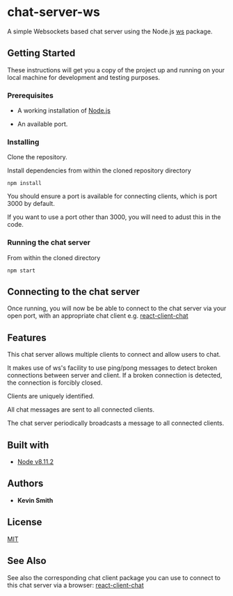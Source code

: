 # chat-server-ws

A simple Websockets based chat server using the Node.js [ws](https://github.com/websockets/ws) package.

## Getting Started

These instructions will get you a copy of the project up and running on your local machine for development and testing purposes.

### Prerequisites

* A working installation of [Node.js](https://nodejs.org/en/)


* An available port.


### Installing

Clone the repository.

Install dependencies from within the cloned repository directory

```
npm install
```

You should ensure a port is available for connecting clients, which
is port 3000 by default.

If you want to use a port other than 3000, you will need to adust this in the code.

### Running the chat server

From within the cloned directory

```
npm start
```
## Connecting to the chat server

Once running, you will now be be able to connect to the chat server via your open port,
with an appropriate chat client e.g.
[react-client-chat](https://github.com/kevin2244/react-client-chat)

## Features

This chat server allows multiple clients to connect and allow users to chat.

It makes use of ws's facility to use ping/pong messages to detect broken connections
between server and client. If a broken connection is detected, the connection is
forcibly closed.

Clients are uniquely identified.

All chat messages are sent to all connected clients.

The chat server periodically broadcasts a message to all connected clients.

## Built with

* [Node v8.11.2](https://nodejs.org/en/)

## Authors

* **Kevin Smith**

## License

[MIT](https://github.com/kevin2244/chat-server-ws/blob/master/LICENSE.md)


## See Also
See also the corresponding chat client package you can use to connect to this chat server via a browser:
[react-client-chat](https://github.com/kevin2244/react-client-chat)

